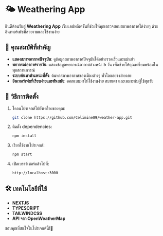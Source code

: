 # 🌤️ Weathering App

ยินดีต้อนรับสู่ **Weathering App** เว็บแอปพลิเคชันที่ช่วยให้คุณตรวจสอบสภาพอากาศได้ง่ายๆ ด้วยอินเทอร์เฟซที่สวยงามและใช้งานง่าย

## 📌 คุณสมบัติที่สำคัญ

- **แสดงสภาพอากาศปัจจุบัน**: ดูข้อมูลสภาพอากาศปัจจุบันได้อย่างรวดเร็วและแม่นยำ
- **พยากรณ์อากาศรายวัน**: แสดงข้อมูลพยากรณ์อากาศล่วงหน้า 5 วัน เพื่อช่วยให้คุณเตรียมพร้อมในทุกสถานการณ์
- **ระบบค้นหาตำแหน่งที่ตั้ง**: ค้นหาสภาพอากาศของเมืองต่างๆ ทั่วโลกอย่างง่ายดาย
- **อินเทอร์เฟซที่เรียบง่ายและทันสมัย**: ออกแบบมาให้ใช้งานง่าย สบายตา และเหมาะกับผู้ใช้ทุกวัย

## 🚀 วิธีการติดตั้ง

1. โคลนโปรเจกต์ไปยังเครื่องของคุณ:

   ```bash
   git clone https://github.com/Celimine09/weather-app.git
   ```

2. ติดตั้ง dependencies:

   ```bash
   npm install
   ```

3. เรียกใช้งานโปรเจกต์:

   ```bash
   npm start
   ```

4. เปิดเบราว์เซอร์แล้วไปที่:
   ```bash
   http://localhost:3000
   ```

## 🛠️ เทคโนโลยีที่ใช้

- **NEXTJS**
- **TYPESCRIPT**
- **TAILWINDCSS**
- **API จาก OpenWeatherMap**

ขอบคุณที่สนใจในโปรเจกต์นี้!🎉
